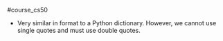 #course_cs50 

- Very similar in format to a Python dictionary. However, we cannot use single quotes and must use double quotes.